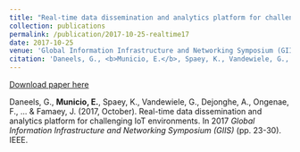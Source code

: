 ```yaml
---
title: "Real-time data dissemination and analytics platform for challenging IoT environments"
collection: publications
permalink: /publication/2017-10-25-realtime17
date: 2017-10-25
venue: 'Global Information Infrastructure and Networking Symposium (GIIS)'
citation: 'Daneels, G., <b>Municio, E.</b>, Spaey, K., Vandewiele, G., Dejonghe, A., Ongenae, F., ... & Famaey, J. (2017, October). Real-time data dissemination and analytics platform for challenging IoT environments. In 2017 <i> Global Information Infrastructure and Networking Symposium (GIIS) </i> (pp. 23-30). IEEE.'
---
```


[Download paper here](https://jeroen.famaey.eu/publication/cnf-daneels-2017-a/cnf-daneels-2017-a.pdf)


Daneels, G., <b>Municio, E.</b>, Spaey, K., Vandewiele, G., Dejonghe, A., Ongenae, F., ... & Famaey, J. (2017, October). Real-time data dissemination and analytics platform for challenging IoT environments. In 2017 <i> Global Information Infrastructure and Networking Symposium (GIIS) </i> (pp. 23-30). IEEE.